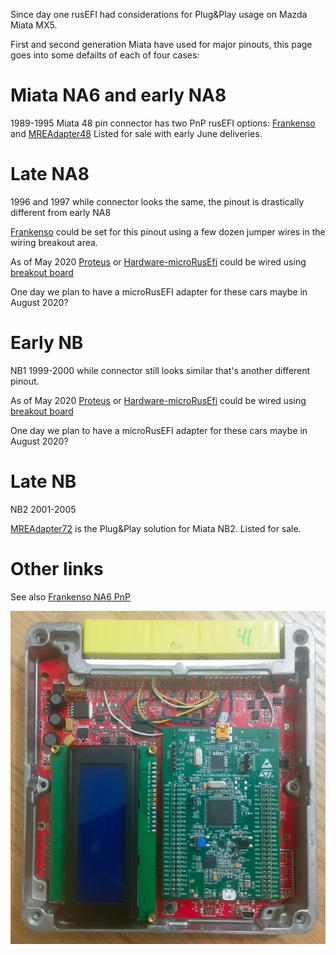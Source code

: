 
Since day one rusEFI had considerations for Plug&Play usage on Mazda Miata MX5.

First and second generation Miata have used for major pinouts, this page goes into some defailts of each of four cases:


# Miata NA6 and early NA8
1989-1995 Miata 48 pin connector has two PnP rusEFI options: [Frankenso](Frankenso) and [MREAdapter48](MREAdapter48)
Listed for sale with early June deliveries.


# Late NA8
1996 and 1997 while connector looks the same, the pinout is drastically different from early NA8

[Frankenso](Frankenso) could be set for this pinout using a few dozen jumper wires in the wiring breakout area.

As of May 2020 [Proteus](Proteus) or [Hardware-microRusEfi](Hardware-microRusEFI) could be wired
using [breakout board](https://www.ebay.com/itm/64-pin-ECU-connector-civic-mazda-mx-5-eunos-miata-toyota-with-breakout-PCB/332771650527)

One day we plan to have a microRusEFI adapter for these cars maybe in August 2020?


# Early NB
NB1 1999-2000 while connector still looks similar that's another different pinout.

As of May 2020 [Proteus](Proteus) or [Hardware-microRusEfi](Hardware-microRusEFI) could be wired
using [breakout board](https://www.ebay.com/itm/64-pin-ECU-connector-civic-mazda-mx-5-eunos-miata-toyota-with-breakout-PCB/332771650527)

One day we plan to have a microRusEFI adapter for these cars maybe in August 2020?

# Late NB
NB2 2001-2005

[MREAdapter72](MREAdapter72) is the Plug&Play solution for Miata NB2. Listed for sale.

# Other links

See also [Frankenso NA6 PnP](Frankenso-MazdaMiataNA6-pnp)


![Frankenso image](Hardware/Frankenso/Hardware_Frankenso_set_for_NA.jpg)

